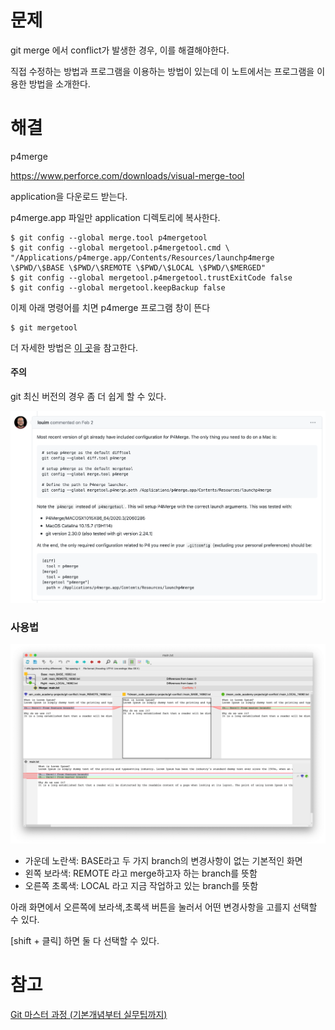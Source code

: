 # 문제

git merge 에서 conflict가 발생한 경우, 이를 해결해야한다.

직접 수정하는 방법과 프로그램을 이용하는 방법이 있는데 이 노트에서는 프로그램을 이용한 방법을 소개한다.



# 해결

p4merge

https://www.perforce.com/downloads/visual-merge-tool

application을 다운로드 받는다.

p4merge.app 파일만 application 디렉토리에 복사한다.



```shell
$ git config --global merge.tool p4mergetool
$ git config --global mergetool.p4mergetool.cmd \
"/Applications/p4merge.app/Contents/Resources/launchp4merge \$PWD/\$BASE \$PWD/\$REMOTE \$PWD/\$LOCAL \$PWD/\$MERGED"
$ git config --global mergetool.p4mergetool.trustExitCode false
$ git config --global mergetool.keepBackup false
```



이제 아래 명령어를 치면 p4merge 프로그램 창이 뜬다

```shell
$ git mergetool
```



더 자세한 방법은 [이 곳](https://gist.github.com/tony4d/3454372)을 참고한다.



#### 주의

git 최신 버전의 경우 좀 더 쉽게 할 수 있다.

![p4merge](../img/p4merge.png)



### 사용법

![p4merge-screen](../img/p4merge-screen.png)

- 가운데 노란색: BASE라고 두 가지 branch의 변경사항이 없는 기본적인 화면
- 왼쪽 보라색: REMOTE 라고 merge하고자 하는 branch를 뜻함
- 오른쪽 초록색: LOCAL 라고 지금 작업하고 있는 branch를 뜻함

아래 화면에서 오른쪽에 보라색,초록색 버튼을 눌러서 어떤 변경사항을 고를지 선택할 수 있다.

[shift + 클릭] 하면 둘 다 선택할 수 있다.



# 참고

[Git 마스터 과정 (기본개념부터 실무팁까지)](https://academy.dream-coding.com/courses/git)

